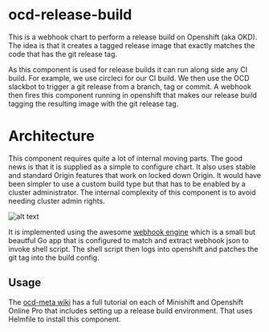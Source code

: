 # ocd-release-build

This is a webhook chart to perform a release build on Openshift (aka OKD). The idea is that it creates a tagged release image that exactly matches the code that has the git release tag. 

As this component is used for release builds it can run along side any CI build. For example, we use circleci for our CI build. We then use the OCD slackbot to trigger a git release from a branch, tag or commit. A webhook then fires this component running in openshift that makes our release build tagging the resulting image with the git release tag.

# Architecture

This component requires quite a lot of internal moving parts. The good news is that it is supplied as a simple to configure chart. It also uses stable and standard Origin features that work on locked down Origin. It would have been simpler to use a custom build type but that has to be enabled by a cluster administrator. The internal complexity of this component is to avoid needing cluster admin rights. 

![alt text][ocd-build-components]

[ocd-build-components]: https://github.com/ocd-scm/ocd-meta/blob/master/imgs/ocd-webhook.png?raw=true "OCD Release Build Components"

It is implemented using the awesome [webhook engine](https://github.com/adnanh/webhook/blob/master/webhook.go) which is a small but beautful Go app that is configured to match and extract webhook json to invoke shell script. The shell script then logs into openshift and patches the git tag into the build config. 

## Usage

The [ocd-meta wiki](https://github.com/ocd-scm/ocd-meta/wiki) has a full tutorial on each of Minishift and Openshift Online Pro that includes setting up a release build environment. That uses Helmfile to install this component.
